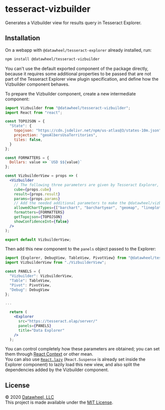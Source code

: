 # tesseract-vizbuilder

Generates a Vizbuilder view for results query in Tesseract Explorer.

## Installation

On a webapp with `@datawheel/tesseract-explorer` already installed, run:

```bash
npm install @datawheel/tesseract-vizbuilder
```

You can't use the default exported component of the package directly, because it requires some additional properties to be passed that are not part of the Tesseract Explorer view plugin specification, and define how the Vizbuilder component behaves.

To prepare the Vizbuilder component, create a new intermediate component:

```jsx
import Vizbuilder from "@datawheel/tesseract-vizbuilder";
import React from "react";

const TOPOJSON = {
  "State": {
    topojson: "https://cdn.jsdelivr.net/npm/us-atlas@3/states-10m.json",
    projection: "geoAlbersUsaTerritories",
    tiles: false,
  }
};

const FORMATTERS = {
  Dollars: value => `USD $${value}`
};

const VizbuilderView = props => (
  <Vizbuilder
    // The following three parameters are given by Tesseract Explorer, so bypass them
    cube={props.cube}
    result={props.result}
    params={props.params}
    // Add the needed additional parameters to make the @datawheel/vizbuilder component work
    allowedChartTypes={["barchart", "barchartyear", "geomap", "lineplot", "stacked", "treemap"]}
    formatters={FORMATTERS}
    getTopojson={TOPOJSON}
    showConfidenceInt={false}
  />
);

export default VizbuilderView;
```

Then add this new component to the `panels` object passed to the Explorer:

```jsx
import {Explorer, DebugView, TableView, PivotView} from "@datawheel/tesseract-explorer";
import VizbuilderView from "./VizbuilderView";

const PANELS = {
  "Vizbuilder": VizbuilderView,
  "Table": TableView,
  "Pivot": PivotView,
  "Debug": DebugView
};

...

  return (
    <Explorer
      src="https://tesseract.olap/server/"
      panels={PANELS}
      title="Data Explorer"
    />
  );
```

You can control completely how these parameters are obtained; you can set them through [React Context](https://reactjs.org/docs/context.html) or other mean.  
You can also use [`React.lazy`](https://reactjs.org/docs/code-splitting.html#reactlazy) (`React.Suspense` is already set inside the Explorer component) to lazily load this new view, and also split the dependencies added by the Vizbuilder component.

## License

© 2020 [Datawheel, LLC](https://datawheel.us/)  
This project is made available under the [MIT License](./LICENSE).
